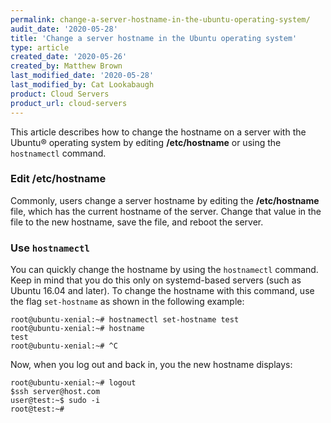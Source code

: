 ```yaml
---
permalink: change-a-server-hostname-in-the-ubuntu-operating-system/
audit_date: '2020-05-28'
title: 'Change a server hostname in the Ubuntu operating system'
type: article
created_date: '2020-05-26'
created_by: Matthew Brown
last_modified_date: '2020-05-28'
last_modified_by: Cat Lookabaugh
product: Cloud Servers
product_url: cloud-servers
---
```


This article describes how to change the hostname on a server with the Ubuntu&reg; operating system by
editing **/etc/hostname** or using the `hostnamectl` command.

### Edit /etc/hostname

Commonly, users change a server hostname by editing the **/etc/hostname** file, which has the current
hostname of the server. Change that value in the file to the new hostname, save the file, and
reboot the server.

### Use `hostnamectl`

You can quickly change the hostname by using the `hostnamectl` command. Keep in mind that you do this only on
systemd-based servers (such as Ubuntu 16.04 and later). To change the hostname with this command, use the
flag `set-hostname` as shown in the following example:

    root@ubuntu-xenial:~# hostnamectl set-hostname test
    root@ubuntu-xenial:~# hostname
    test
    root@ubuntu-xenial:~# ^C

Now, when you log out and back in, you the new hostname displays:

    root@ubuntu-xenial:~# logout
    $ssh server@host.com
    user@test:~$ sudo -i
    root@test:~# 
